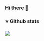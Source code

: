 ### Hi there 👋

<!--
**mbilalkolkar/mbilalkolkar** is a ✨ _special_ ✨ repository because its `README.md` (this file) appears on your GitHub profile.

Here are some ideas to get you started:

- 🔭 I’m currently working on ...
- 🌱 I’m currently learning ...
- 👯 I’m looking to collaborate on ...
- 🤔 I’m looking for help with ...
- 💬 Ask me about ...
- 📫 How to reach me: ...
- 😄 Pronouns: ...
- ⚡ Fun fact: ...
-->


### ⭐ Github stats
<a href="https://github.com/mbilalkolkar/github-stats">
  <img align="center" src="https://github-readme-stats.vercel.app/api?username=mbilalkolkar&theme=onedark&show_icons=true&count_private=true&include_all_commits=true&hide_title=true" />
</a>
<!-- <a href="https://github.com/mbilalkolkar/wakatime">
  <img align="center" src="https://github-readme-stats.vercel.app/api/wakatime?username=mbilalkolkar&theme=onedark&show_icons=true&count_private=true&include_all_commits=true&hide_title=true" />
</a> -->
